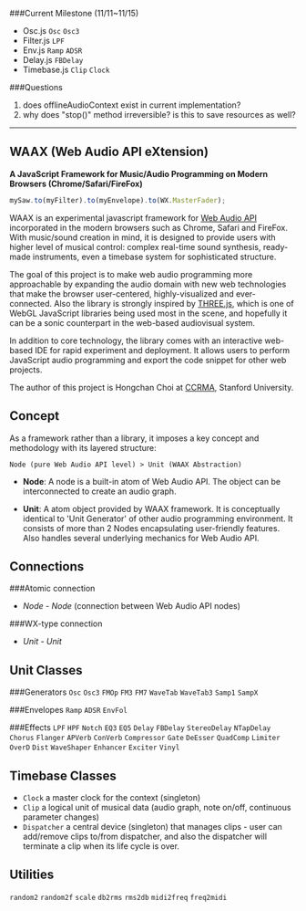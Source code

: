 ###Current Milestone (11/11~11/15)
* Osc.js `Osc` `Osc3`
* Filter.js `LPF`
* Env.js `Ramp` `ADSR`
* Delay.js `FBDelay`
* Timebase.js `Clip` `Clock`

###Questions
1. does offlineAudioContext exist in current implementation?
2. why does "stop()" method irreversible? is this to save resources as well?


----------


WAAX (Web Audio API eXtension)
------------------------------
**A JavaScript Framework for Music/Audio Programming on Modern Browsers (Chrome/Safari/FireFox)**

```javascript
mySaw.to(myFilter).to(myEnvelope).to(WX.MasterFader);
```

WAAX is an experimental javascript framework for [Web Audio API][1] incorporated in the modern browsers such as Chrome, Safari and FireFox. With music/sound creation in mind, it is designed to provide users with higher level of musical control: complex real-time sound synthesis, ready-made instruments, even a timebase system for sophisticated structure.

The goal of this project is to make web audio programming more approachable by expanding the audio domain with new web technologies that make the browser user-centered, highly-visualized and ever-connected. Also the library is strongly inspired by [THREE.js][2], which is one of WebGL JavaScript libraries being used most in the scene, and hopefully it can be a sonic counterpart in the web-based audiovisual system.

In addition to core technology, the library comes with an interactive web-based IDE for rapid experiment and deployment. It allows users to perform JavaScript audio programming and export the code snippet for other web projects.

The author of this project is Hongchan Choi at [CCRMA][3], Stanford University.

[1]: https://dvcs.w3.org/hg/audio/raw-file/tip/webaudio/specification.html "Web Audio API: W3C Editor's Draft"
[2]: https://github.com/mrdoob/three.js/ "THREE.js: Github Repo"
[3]: https://ccrma.stanford.edu/ "The Center for Computer Research in Music and Acoustics at Stanford"



Concept
-------

As a framework rather than a library, it imposes a key concept and methodology with its layered structure:

    Node (pure Web Audio API level) > Unit (WAAX Abstraction)
  
- **Node**: A node is a built-in atom of Web Audio API. The object can be interconnected to create an audio graph.

- **Unit**: A atom object provided by WAAX framework. It is conceptually identical to 'Unit Generator' of other audio programming environment. It consists of more than 2 Nodes encapsulating user-friendly features. Also handles several underlying mechanics for Web Audio API.



Connections
-----------

###Atomic connection
- *Node - Node* (connection between Web Audio API nodes)

###WX-type connection
- *Unit - Unit*



Unit Classes
------------
###Generators
`Osc` `Osc3`
`FMOp` `FM3` `FM7`
`WaveTab` `WaveTab3`
`Samp1` `SampX`

###Envelopes
`Ramp` `ADSR` `EnvFol`

###Effects
`LPF` `HPF` `Notch` `EQ3` `EQ5`
`Delay` `FBDelay` `StereoDelay` `NTapDelay` `Chorus` `Flanger`
`APVerb` `ConVerb`
`Compressor` `Gate` `DeEsser` `QuadComp` `Limiter`
`OverD` `Dist` `WaveShaper` `Enhancer` `Exciter`
`Vinyl`



Timebase Classes
----------------
- `Clock` a master clock for the context (singleton)
- `Clip` a logical unit of musical data (audio graph, note on/off, continuous parameter changes)
- `Dispatcher` a central device (singleton) that manages clips - user can add/remove clips to/from dispatcher, and also the dispatcher will terminate a clip when its life cycle is over.



Utilities
---------
`random2` `random2f`
`scale` 
`db2rms` `rms2db`
`midi2freq` `freq2midi`